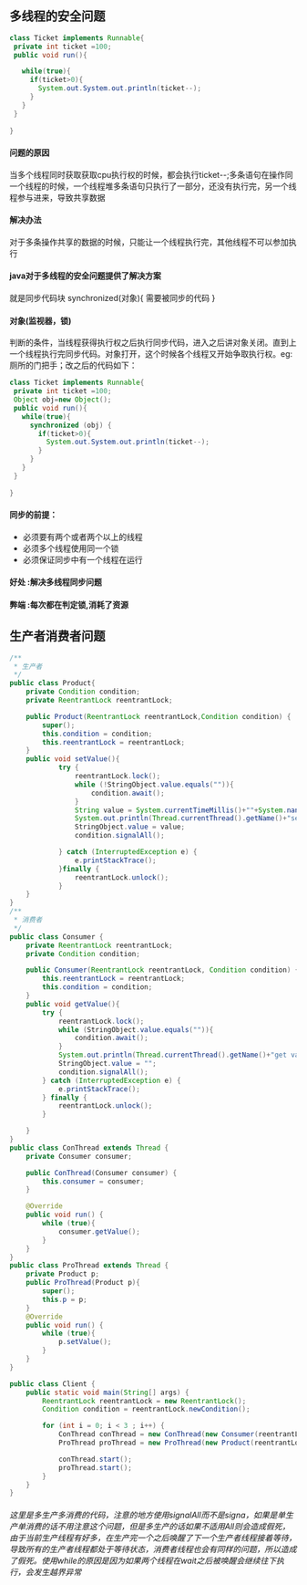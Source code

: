 
## 多线程的安全问题
```java
class Ticket implements Runnable{
 private int ticket =100;
 public void run(){

   while(true){
     if(ticket>0){
       System.out.System.out.println(ticket--);     
     }
   }
 }
   
}
```
#### 问题的原因
当多个线程同时获取获取cpu执行权的时候，都会执行ticket--;多条语句在操作同一个线程的时候，一个线程堆多条语句只执行了一部分，还没有执行完，另一个线程参与进来，导致共享数据
#### 解决办法
对于多条操作共享的数据的时候，只能让一个线程执行完，其他线程不可以参加执行
#### java对于多线程的安全问题提供了解决方案
就是同步代码块
synchronized(对象){
  需要被同步的代码
}
#### 对象(监视器，锁)
判断的条件，当线程获得执行权之后执行同步代码，进入之后讲对象关闭。直到上一个线程执行完同步代码。对象打开，这个时候各个线程又开始争取执行权。eg:厕所的门把手；改之后的代码如下：

```java
class Ticket implements Runnable{
 private int ticket =100;
 Object obj=new Object();
 public void run(){
   while(true){
     synchronized (obj) {
       if(ticket>0){
         System.out.System.out.println(ticket--);     
       }
     }
   }
 }
   
}
```
#### 同步的前提：
* 必须要有两个或者两个以上的线程
* 必须多个线程使用同一个锁
* 必须保证同步中有一个线程在运行

#### 好处 :解决多线程同步问题
#### 弊端 :每次都在判定锁,消耗了资源
## 生产者消费者问题
```java
/**
 * 生产者
 */
public class Product{
    private Condition condition;
    private ReentrantLock reentrantLock;

    public Product(ReentrantLock reentrantLock,Condition condition) {
        super();
        this.condition = condition;
        this.reentrantLock = reentrantLock;
    }
    public void setValue(){
            try {
                reentrantLock.lock();
                while (!StringObject.value.equals("")){
                    condition.await();
                }
                String value = System.currentTimeMillis()+""+System.nanoTime();
                System.out.println(Thread.currentThread().getName()+"set value = "+value);
                StringObject.value = value;
                condition.signalAll();

            } catch (InterruptedException e) {
                e.printStackTrace();
            }finally {
                reentrantLock.unlock();
            }
    }
}
/**
 * 消费者
 */
public class Consumer {
    private ReentrantLock reentrantLock;
    private Condition condition;

    public Consumer(ReentrantLock reentrantLock, Condition condition) {
        this.reentrantLock = reentrantLock;
        this.condition = condition;
    }
    public void getValue(){
        try {
            reentrantLock.lock();
            while (StringObject.value.equals("")){
                condition.await();
            }
            System.out.println(Thread.currentThread().getName()+"get value = "+StringObject.value);
            StringObject.value = "";
            condition.signalAll();
        } catch (InterruptedException e) {
            e.printStackTrace();
        } finally {
            reentrantLock.unlock();
        }

    }
}
public class ConThread extends Thread {
    private Consumer consumer;

    public ConThread(Consumer consumer) {
        this.consumer = consumer;
    }

    @Override
    public void run() {
        while (true){
            consumer.getValue();
        }
    }
}
public class ProThread extends Thread {
    private Product p;
    public ProThread(Product p){
        super();
        this.p = p;
    }
    @Override
    public void run() {
        while (true){
            p.setValue();
        }
    }
}

public class Client {
    public static void main(String[] args) {
        ReentrantLock reentrantLock = new ReentrantLock();
        Condition condition = reentrantLock.newCondition();

        for (int i = 0; i < 3 ; i++) {
            ConThread conThread = new ConThread(new Consumer(reentrantLock,condition));
            ProThread proThread = new ProThread(new Product(reentrantLock,condition));

            conThread.start();
            proThread.start();
        }
    }
}

```
###### 这里是多生产多消费的代码，注意的地方使用signalAll而不是signa，如果是单生产单消费的话不用注意这个问题，但是多生产的话如果不适用All则会造成假死，由于当前生产线程有好多，在生产完一个之后唤醒了下一个生产者线程接着等待，导致所有的生产者线程都处于等待状态，消费者线程也会有同样的问题，所以造成了假死。使用while的原因是因为如果两个线程在wait之后被唤醒会继续往下执行，会发生越界异常

